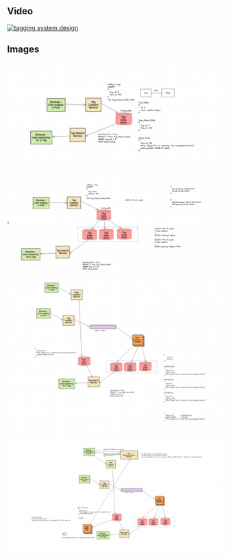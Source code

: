 

## Video

[![tagging system design](https://img.youtube.com/vi/WNIR7eiv0Hk/hqdefault.jpg)](https://www.youtube.com/watch?v=WNIR7eiv0Hk)


## Images

<img src="images/approach_1.png" alt="tagging system design">

<img src="images/approach_2.png" alt="tagging system design">

<img src="images/approach_3.png" alt="tagging system design">

<img src="images/approach_3_w_tag_recommendation.png" alt="tagging system design">

